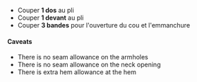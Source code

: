 -   Couper **1 dos** au pli
-   Couper **1 devant** au pli
-   Couper **3 bandes** pour l'ouverture du cou et l'emmanchure

<Warning>

#### Caveats

-   There is no seam allowance on the armholes
-   There is no seam allowance on the neck opening
-   There is extra hem allowance at the hem

</Warning>

